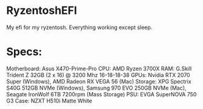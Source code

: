 # RyzentoshEFI
My efi for my ryzentosh. Everything working except sleep.

# Specs:
Motherboard: Asus X470-Prime-Pro
CPU: AMD Ryzen 3700X
RAM: G.Skill Trident Z 32GB (2 x 16) @ 3200 Mhz 16-18-18-38
GPUs: Nvidia RTX 2070 Super (Windows), AMD Radeon RX VEGA 56 (Mac)
Storage: XPG Spectrix S40G 512GB NVMe (Windows), Samsung 970 EVO 250GB NVMe (Mac), Seagate IronWolf 6TB 7200rpm (Mass Storage)
PSU: EVGA SuperNOVA 750 G3
Case: NZXT H510i Matte White
